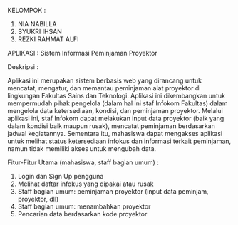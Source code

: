 KELOMPOK : 
1. NIA NABILLA
2. SYUKRI IHSAN
3. REZKI RAHMAT ALFI

APLIKASI : Sistem Informasi Peminjaman Proyektor

Deskripsi :

Aplikasi ini merupakan sistem berbasis web yang dirancang untuk mencatat, mengatur, dan memantau peminjaman alat proyektor di lingkungan Fakultas Sains dan Teknologi. Aplikasi ini dikembangkan untuk mempermudah pihak pengelola (dalam hal ini staf Infokom Fakultas) dalam mengelola data ketersediaan, kondisi, dan peminjaman proyektor. Melalui aplikasi ini, staf Infokom dapat melakukan input data proyektor (baik yang dalam kondisi baik maupun rusak), mencatat peminjaman berdasarkan jadwal kegiatannya. Sementara itu, mahasiswa dapat mengakses aplikasi untuk melihat status ketersediaan infokus dan informasi terkait peminjaman, namun tidak memiliki akses untuk mengubah data.

Fitur-Fitur Utama (mahasiswa, staff bagian umum) :
1. Login dan Sign Up pengguna 
2. Melihat daftar infokus yang dipakai atau rusak 
3. Staff bagian umum: peminjaman proyektor (input data peminjam, proyektor, dll) 
4. Staff bagian umum: menambahkan proyektor
5. Pencarian data berdasarkan kode proyektor



